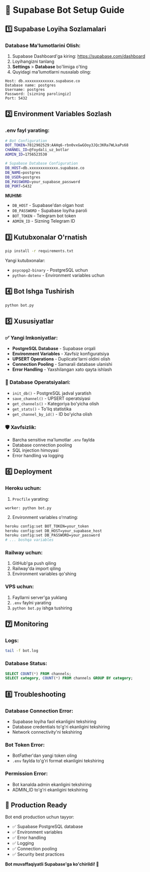 # 🚀 Supabase Bot Setup Guide

## 1️⃣ Supabase Loyiha Sozlamalari

### Database Ma'lumotlarini Olish:
1. Supabase Dashboard'ga kiring: https://supabase.com/dashboard
2. Loyihangizni tanlang
3. **Settings** > **Database** bo'limiga o'ting
4. Quyidagi ma'lumotlarni nusxalab oling:

```
Host: db.xxxxxxxxxxxxx.supabase.co
Database name: postgres
Username: postgres
Password: [sizning parolingiz]
Port: 5432
```

## 2️⃣ Environment Variables Sozlash

### .env fayl yarating:
```bash
# Bot Configuration
BOT_TOKEN=7812902529:AAHq6-rbn0vxGwGOoy3JQc3KRa7WLkaPs68
CHANNEL_ID=@foydali_uz_botlar
ADMIN_ID=1756523530

# Supabase Database Configuration
DB_HOST=db.xxxxxxxxxxxxx.supabase.co
DB_NAME=postgres
DB_USER=postgres
DB_PASSWORD=your_supabase_password
DB_PORT=5432
```

**MUHIM:** 
- `DB_HOST` - Supabase'dan olgan host
- `DB_PASSWORD` - Supabase loyiha paroli
- `BOT_TOKEN` - Telegram bot token
- `ADMIN_ID` - Sizning Telegram ID

## 3️⃣ Kutubxonalar O'rnatish

```bash
pip install -r requirements.txt
```

Yangi kutubxonalar:
- `psycopg2-binary` - PostgreSQL uchun
- `python-dotenv` - Environment variables uchun

## 4️⃣ Bot Ishga Tushirish

```bash
python bot.py
```

## 5️⃣ Xususiyatlar

### ✅ Yangi Imkoniyatlar:
- **PostgreSQL Database** - Supabase orqali
- **Environment Variables** - Xavfsiz konfiguratsiya
- **UPSERT Operations** - Duplicate'larni oldini olish
- **Connection Pooling** - Samarali database ulanishi
- **Error Handling** - Yaxshilangan xato qayta ishlash

### 🔧 Database Operatsiyalari:
- `init_db()` - PostgreSQL jadval yaratish
- `save_channel()` - UPSERT operatsiyasi
- `get_channels()` - Kategoriya bo'yicha olish
- `get_stats()` - To'liq statistika
- `get_channel_by_id()` - ID bo'yicha olish

### 🛡️ Xavfsizlik:
- Barcha sensitive ma'lumotlar `.env` faylda
- Database connection pooling
- SQL injection himoyasi
- Error handling va logging

## 6️⃣ Deployment

### Heroku uchun:
1. `Procfile` yarating:
```
worker: python bot.py
```

2. Environment variables o'rnating:
```bash
heroku config:set BOT_TOKEN=your_token
heroku config:set DB_HOST=your_supabase_host
heroku config:set DB_PASSWORD=your_password
# ... boshqa variables
```

### Railway uchun:
1. GitHub'ga push qiling
2. Railway'da import qiling
3. Environment variables qo'shing

### VPS uchun:
1. Fayllarni server'ga yuklang
2. `.env` faylni yarating
3. `python bot.py` ishga tushiring

## 7️⃣ Monitoring

### Logs:
```bash
tail -f bot.log
```

### Database Status:
```sql
SELECT COUNT(*) FROM channels;
SELECT category, COUNT(*) FROM channels GROUP BY category;
```

## 8️⃣ Troubleshooting

### Database Connection Error:
- Supabase loyiha faol ekanligini tekshiring
- Database credentials to'g'ri ekanligini tekshiring
- Network connectivity'ni tekshiring

### Bot Token Error:
- BotFather'dan yangi token oling
- `.env` faylda to'g'ri format ekanligini tekshiring

### Permission Error:
- Bot kanalda admin ekanligini tekshiring
- ADMIN_ID to'g'ri ekanligini tekshiring

## 🎯 Production Ready

Bot endi production uchun tayyor:
- ✅ Supabase PostgreSQL database
- ✅ Environment variables
- ✅ Error handling
- ✅ Logging
- ✅ Connection pooling
- ✅ Security best practices

**Bot muvaffaqiyatli Supabase'ga ko'chirildi! 🚀**